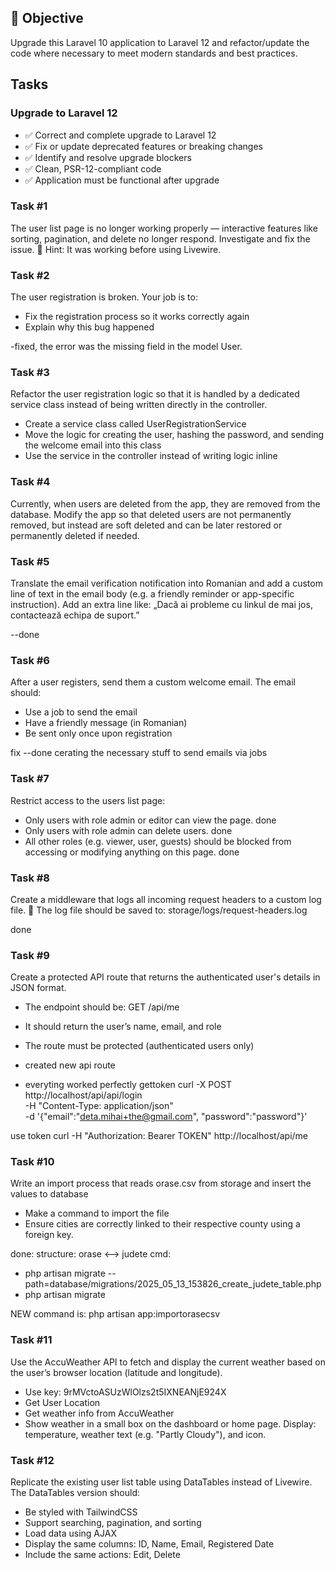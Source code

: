## 🧠 Objective

Upgrade this Laravel 10 application to Laravel 12 and refactor/update the code where necessary to meet modern standards and best practices.

## Tasks

### Upgrade to Laravel 12

- ✅ Correct and complete upgrade to Laravel 12
- ✅ Fix or update deprecated features or breaking changes
- ✅ Identify and resolve upgrade blockers
- ✅ Clean, PSR-12-compliant code
- ✅ Application must be functional after upgrade

### Task #1

The user list page is no longer working properly — interactive features like sorting, pagination, and delete no longer respond.
Investigate and fix the issue.
💬 Hint: It was working before using Livewire.

### Task #2

The user registration is broken.
Your job is to:

- Fix the registration process so it works correctly again
- Explain why this bug happened

-fixed, the error was the missing field in the model User.

### Task #3

Refactor the user registration logic so that it is handled by a dedicated service class instead of being written directly in the controller.

- Create a service class called UserRegistrationService
- Move the logic for creating the user, hashing the password, and sending the welcome email into this class
- Use the service in the controller instead of writing logic inline

### Task #4

Currently, when users are deleted from the app, they are removed from the database.
Modify the app so that deleted users are not permanently removed, but instead are
soft deleted and can be later restored or permanently deleted if needed.

### Task #5

Translate the email verification notification into Romanian and add a custom line
of text in the email body (e.g. a friendly reminder or app-specific instruction).
Add an extra line like: „Dacă ai probleme cu linkul de mai jos, contactează echipa de suport.”

--done

### Task #6

After a user registers, send them a custom welcome email. The email should:

- Use a job to send the email
- Have a friendly message (in Romanian)
- Be sent only once upon registration


fix
--done cerating the necessary stuff to send emails via jobs

### Task #7

Restrict access to the users list page:

- Only users with role admin or editor can view the page.
done
- Only users with role admin can delete users.
done
- All other roles (e.g. viewer, user, guests) should be blocked from accessing or modifying anything on this page.
done

### Task #8

Create a middleware that logs all incoming request headers to a custom log file.
📁 The log file should be saved to: storage/logs/request-headers.log

done

### Task #9

Create a protected API route that returns the authenticated user's details in JSON format.

- The endpoint should be: GET /api/me
- It should return the user’s name, email, and role
- The route must be protected (authenticated users only)

- created new api route
- everyting worked perfectly
gettoken
curl -X POST http://localhost/api/api/login \
  -H "Content-Type: application/json" \
  -d '{"email":"deta.mihai+the@gmail.com", "password":"password"}'

 use token
 curl -H "Authorization: Bearer TOKEN" http://localhost/api/me


### Task #10

Write an import process that reads orase.csv from storage and insert the values to database

- Make a command to import the file
- Ensure cities are correctly linked to their respective county using a foreign key.

done: 
structure: orase <--> judete
cmd:
- php artisan migrate --path=database/migrations/2025_05_13_153826_create_judete_table.php
- php artisan migrate

NEW command is:
php artisan app:importorasecsv


### Task #11

Use the AccuWeather API to fetch and display the current weather based on the user’s browser location (latitude and longitude).

- Use key: 9rMVctoASUzWlOlzs2t5IXNEANjE924X
- Get User Location
- Get weather info from AccuWeather
- Show weather in a small box on the dashboard or home page. Display: temperature, weather text (e.g. "Partly Cloudy"), and icon.

### Task #12

Replicate the existing user list table using DataTables instead of Livewire. The DataTables version should:

- Be styled with TailwindCSS
- Support searching, pagination, and sorting
- Load data using AJAX
- Display the same columns: ID, Name, Email, Registered Date
- Include the same actions: Edit, Delete
